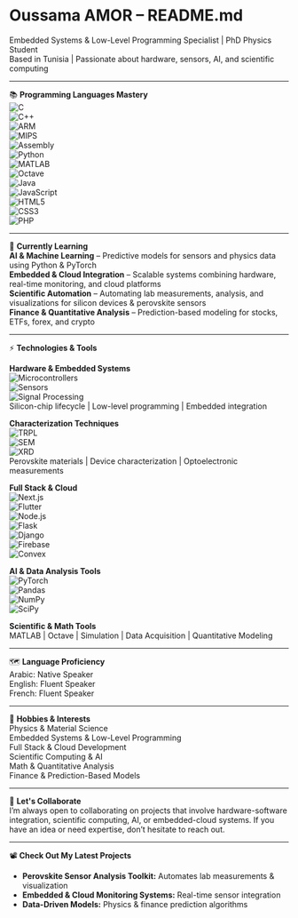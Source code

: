 # Oussama AMOR – README.md

Embedded Systems & Low-Level Programming Specialist | PhD Physics Student  
Based in Tunisia | Passionate about hardware, sensors, AI, and scientific computing

---

📚 **Programming Languages Mastery**  
![C](https://img.shields.io/badge/-C-555?style=flat&logo=c)  
![C++](https://img.shields.io/badge/-C++-00599C?style=flat&logo=c%2B%2B)  
![ARM](https://img.shields.io/badge/-ARM-555?style=flat)  
![MIPS](https://img.shields.io/badge/-MIPS-555?style=flat)  
![Assembly](https://img.shields.io/badge/-Assembly-555?style=flat)  
![Python](https://img.shields.io/badge/-Python-3776AB?style=flat&logo=python)  
![MATLAB](https://img.shields.io/badge/-MATLAB-555?style=flat)  
![Octave](https://img.shields.io/badge/-Octave-555?style=flat)  
![Java](https://img.shields.io/badge/-Java-007396?style=flat&logo=java)  
![JavaScript](https://img.shields.io/badge/-JavaScript-F7DF1E?style=flat&logo=javascript)  
![HTML5](https://img.shields.io/badge/-HTML5-E34F26?style=flat&logo=html5)  
![CSS3](https://img.shields.io/badge/-CSS3-1572B6?style=flat&logo=css3)  
![PHP](https://img.shields.io/badge/-PHP-777BB4?style=flat&logo=php)  

---

🐝 **Currently Learning**  
**AI & Machine Learning** – Predictive models for sensors and physics data using Python & PyTorch  
**Embedded & Cloud Integration** – Scalable systems combining hardware, real-time monitoring, and cloud platforms  
**Scientific Automation** – Automating lab measurements, analysis, and visualizations for silicon devices & perovskite sensors  
**Finance & Quantitative Analysis** – Prediction-based modeling for stocks, ETFs, forex, and crypto  

---

⚡ **Technologies & Tools**  

**Hardware & Embedded Systems**  
![Microcontrollers](https://img.shields.io/badge/-Microcontrollers-555?style=flat)  
![Sensors](https://img.shields.io/badge/-Sensors-555?style=flat)  
![Signal Processing](https://img.shields.io/badge/-Signal_Processing-555?style=flat)  
Silicon-chip lifecycle | Low-level programming | Embedded integration  

**Characterization Techniques**  
![TRPL](https://img.shields.io/badge/-TRPL-555?style=flat)  
![SEM](https://img.shields.io/badge/-SEM-555?style=flat)  
![XRD](https://img.shields.io/badge/-XRD-555?style=flat)  
Perovskite materials | Device characterization | Optoelectronic measurements  

**Full Stack & Cloud**  
![Next.js](https://img.shields.io/badge/-Next.js-000?style=flat&logo=next.js)  
![Flutter](https://img.shields.io/badge/-Flutter-02569B?style=flat&logo=flutter)  
![Node.js](https://img.shields.io/badge/-Node.js-339933?style=flat&logo=node.js)  
![Flask](https://img.shields.io/badge/-Flask-555?style=flat)  
![Django](https://img.shields.io/badge/-Django-092E20?style=flat)  
![Firebase](https://img.shields.io/badge/-Firebase-FFCA28?style=flat&logo=firebase)  
![Convex](https://img.shields.io/badge/-Convex-555?style=flat)  

**AI & Data Analysis Tools**  
![PyTorch](https://img.shields.io/badge/-PyTorch-EE4C2C?style=flat&logo=pytorch)  
![Pandas](https://img.shields.io/badge/-Pandas-555?style=flat)  
![NumPy](https://img.shields.io/badge/-NumPy-555?style=flat)  
![SciPy](https://img.shields.io/badge/-SciPy-555?style=flat)  

**Scientific & Math Tools**  
MATLAB | Octave | Simulation | Data Acquisition | Quantitative Modeling  

---

🗺️ **Language Proficiency**  
Arabic: Native Speaker  
English: Fluent Speaker  
French: Fluent Speaker  

---

🧠 **Hobbies & Interests**  
Physics & Material Science  
Embedded Systems & Low-Level Programming  
Full Stack & Cloud Development  
Scientific Computing & AI  
Math & Quantitative Analysis  
Finance & Prediction-Based Models  

---

🤝 **Let's Collaborate**  
I’m always open to collaborating on projects that involve hardware-software integration, scientific computing, AI, or embedded-cloud systems. If you have an idea or need expertise, don’t hesitate to reach out.  

---

📽️ **Check Out My Latest Projects**  
- **Perovskite Sensor Analysis Toolkit:** Automates lab measurements & visualization  
- **Embedded & Cloud Monitoring Systems:** Real-time sensor integration  
- **Data-Driven Models:** Physics & finance prediction algorithms
